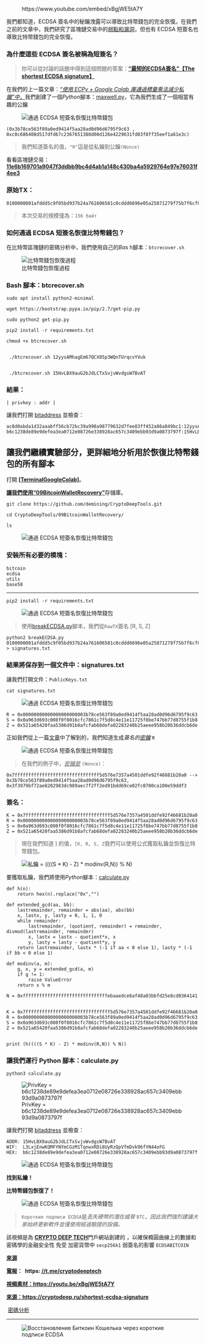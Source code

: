 <!-- wp:embed {"url":"https://www.youtube.com/embed/xBgjWE5tA7Y","type":"rich","providerNameSlug":"вставить-обработчик","responsive":true,"className":"wp-embed-aspect-16-9 wp-has-aspect-ratio"} -->
<figure class="wp-block-embed is-type-rich is-provider-вставить-обработчик wp-block-embed-вставить-обработчик wp-embed-aspect-16-9 wp-has-aspect-ratio"><div class="wp-block-embed__wrapper">
https://www.youtube.com/embed/xBgjWE5tA7Y
</div></figure>
<!-- /wp:embed -->

<!-- wp:paragraph -->
<p>我們都知道，ECDSA 簽名中的秘鑰洩露可以導致比特幣錢包的完全恢復。在我們之前的文章中，我們研究了區塊鏈交易中的<a href="https://cryptodeep.ru/lattice-attack/" target="_blank" rel="noreferrer noopener">弱點和漏洞</a>，但也有 ECDSA 短簽名也導致比特幣錢包的完全恢復。</p>
<!-- /wp:paragraph -->

<!-- wp:heading {"level":3} -->
<h3>為什麼這些 ECDSA 簽名被稱為短簽名？</h3>
<!-- /wp:heading -->

<!-- wp:quote -->
<blockquote class="wp-block-quote"><!-- wp:paragraph -->
<p>你可以從討論的話題中得到這個問題的答案：<a href="https://bitcoin.stackexchange.com/questions/38513/the-shortest-ecdsa-signature" target="_blank" rel="noreferrer noopener"><strong>“最短的ECDSA簽名”【The shortest ECDSA signature】</strong></a></p>
<!-- /wp:paragraph --></blockquote>
<!-- /wp:quote -->

<!-- wp:paragraph -->
<p>在我們的上一篇文章：<a href="https://cryptodeep.ru/reduce-private-key/" target="_blank" rel="noreferrer noopener"><em>“使用 ECPy + Google Colab 庫通過標量乘法減少私鑰”中，</em></a>我們創建了一個<em>Python</em>腳本：<a href="https://github.com/demining/CryptoDeepTools/blob/main/08ReducePrivateKey/maxwell.py" target="_blank" rel="noreferrer noopener">maxwell.py</a>，它為我們生成了一個相當有趣的公鑰</p>
<!-- /wp:paragraph -->

<!-- wp:image -->
<figure class="wp-block-image"><img src="https://habrastorage.org/getpro/habr/upload_files/69a/7a0/b32/69a7a0b324ac3b1f3e0dc27f0f4130bf.png" alt="通過 ECDSA 短簽名恢復比特幣錢包"/></figure>
<!-- /wp:image -->

<!-- wp:code -->
<pre class="wp-block-code"><code>(0x3b78ce563f89a0ed9414f5aa28ad0d96d6795f9c63 , 0xc0c686408d517dfd67c2367651380d00d126e4229631fd03f8ff35eef1a61e3c)</code></pre>
<!-- /wp:code -->

<!-- wp:quote -->
<blockquote class="wp-block-quote"><!-- wp:paragraph -->
<p>我們知道簽名的值，<code>"R"</code>這是從私鑰到公鑰<code>(Nonce)</code></p>
<!-- /wp:paragraph --></blockquote>
<!-- /wp:quote -->

<!-- wp:paragraph -->
<p>看看區塊鏈交易：<a href="https://btc.exan.tech/tx/11e6b169701a9047f3ddbb9bc4d4ab1a148c430ba4a5929764e97e76031f4ee3" target="_blank" rel="noreferrer noopener"><strong>11e6b169701a9047f3ddbb9bc4d4ab1a148c430ba4a5929764e97e76031f4ee3</strong></a></p>
<!-- /wp:paragraph -->

<!-- wp:heading {"level":3} -->
<h3>原始TX：</h3>
<!-- /wp:heading -->

<!-- wp:code -->
<pre class="wp-block-code"><code>0100000001afddd5c9f05bd937b24a761606581c0cddd6696e05a25871279f75b7f6cf891f250000005f3c303902153b78ce563f89a0ed9414f5aa28ad0d96d6795f9c6302200a963d693c008f0f8016cfc7861c7f5d8c4e11e11725f8be747bb77d8755f1b8012103151033d660dc0ef657f379065cab49932ce4fb626d92e50d4194e026328af853ffffffff010000000000000000016a00000000
</code></pre>
<!-- /wp:code -->

<!-- wp:quote -->
<blockquote class="wp-block-quote"><!-- wp:paragraph -->
<p>本次交易的規模僅為：<code>156 байт</code></p>
<!-- /wp:paragraph --></blockquote>
<!-- /wp:quote -->

<!-- wp:heading {"level":3} -->
<h3>如何通過 ECDSA 短簽名恢復比特幣錢包？</h3>
<!-- /wp:heading -->

<!-- wp:paragraph -->
<p>在比特幣區塊鏈的密碼分析中，我們使用自己的<em>Bas</em>&nbsp;h腳本：<code>btcrecover.sh</code></p>
<!-- /wp:paragraph -->

<!-- wp:image -->
<figure class="wp-block-image"><img src="https://habrastorage.org/getpro/habr/upload_files/299/fa2/616/299fa2616cbdb8e6df9304862f441ba2.gif" alt="比特幣錢包恢復過程" title="比特幣錢包恢復過程"/><figcaption class="wp-element-caption">比特幣錢包恢復過程</figcaption></figure>
<!-- /wp:image -->

<!-- wp:heading {"level":3} -->
<h3>Bash 腳本：btcrecover.sh</h3>
<!-- /wp:heading -->

<!-- wp:code -->
<pre class="wp-block-code"><code>sudo apt install python2-minimal

wget https://bootstrap.pypa.io/pip/2.7/get-pip.py

sudo python2 get-pip.py

pip2 install -r requirements.txt

chmod +x btcrecover.sh


 ./btcrecover.sh 12yysAMhagEm67QCX85p3WQnTUrqcvYVuk


 ./btcrecover.sh 15HvLBX9auG2bJdLCTxSvjvWvdgsW7BvAT
</code></pre>
<!-- /wp:code -->

<!-- wp:heading {"level":3} -->
<h3>結果：</h3>
<!-- /wp:heading -->

<!-- wp:paragraph -->
<p><code>| privkey : addr |</code></p>
<!-- /wp:paragraph -->

<!-- wp:paragraph -->
<p>讓我們打開&nbsp;<a href="https://cryptodeep.ru/bitaddress.html" target="_blank" rel="noreferrer noopener">bitaddress</a>&nbsp;並檢查：</p>
<!-- /wp:paragraph -->

<!-- wp:code -->
<pre class="wp-block-code"><code>ac8d0abda1d32aaabff56cb72bc39a998a98779632d7fee83ff452a86a849bc1:12yysAMhagEm67QCX85p3WQnTUrqcvYVuk
b6c1238de89e9defea3ea0712e08726e338928ac657c3409ebb93d9a0873797f:15HvLBX9auG2bJdLCTxSvjvWvdgsW7BvAT</code></pre>
<!-- /wp:code -->

<!-- wp:heading -->
<h2>讓我們繼續實驗部分，更詳細地分析用於恢復比特幣錢包的所有腳本</h2>
<!-- /wp:heading -->

<!-- wp:paragraph -->
<p>打開&nbsp;<a href="https://github.com/demining/TerminalGoogleColab" target="_blank" rel="noreferrer noopener"><strong>[TerminalGoogleColab]</strong></a>。</p>
<!-- /wp:paragraph -->

<!-- wp:paragraph -->
<p><a href="https://github.com/demining/CryptoDeepTools/tree/main/09BitcoinWalletRecovery" target="_blank" rel="noreferrer noopener"><strong>讓我們使用“09BitcoinWalletRecovery”</strong></a>存儲庫。</p>
<!-- /wp:paragraph -->

<!-- wp:code -->
<pre class="wp-block-code"><code>git clone https://github.com/demining/CryptoDeepTools.git

cd CryptoDeepTools/09BitcoinWalletRecovery/

ls</code></pre>
<!-- /wp:code -->

<!-- wp:image -->
<figure class="wp-block-image"><img src="https://habrastorage.org/getpro/habr/upload_files/4e3/7b8/f6c/4e37b8f6cefc8f8d0553f541a5eb8b98.png" alt="通過 ECDSA 短簽名恢復比特幣錢包"/></figure>
<!-- /wp:image -->

<!-- wp:heading {"level":3} -->
<h3>安裝所有必要的模塊：</h3>
<!-- /wp:heading -->

<!-- wp:code -->
<pre class="wp-block-code"><code>bitcoin
ecdsa
utils
base58</code></pre>
<!-- /wp:code -->

<!-- wp:separator -->
<hr class="wp-block-separator has-alpha-channel-opacity"/>
<!-- /wp:separator -->

<!-- wp:code -->
<pre class="wp-block-code"><code>pip2 install -r requirements.txt</code></pre>
<!-- /wp:code -->

<!-- wp:image -->
<figure class="wp-block-image"><img src="https://habrastorage.org/getpro/habr/upload_files/d5f/25e/5b1/d5f25e5b1b966ff43a48aaf0955ecfcd.png" alt="通過 ECDSA 短簽名恢復比特幣錢包"/></figure>
<!-- /wp:image -->

<!-- wp:quote -->
<blockquote class="wp-block-quote"><!-- wp:paragraph -->
<p>使用<a href="https://github.com/demining/CryptoDeepTools/blob/main/09BitcoinWalletRecovery/breakECDSA.py" target="_blank" rel="noreferrer noopener">breakECDSA.py</a>腳本，我們從<code>RawTX</code>簽名 [R, S, Z]</p>
<!-- /wp:paragraph --></blockquote>
<!-- /wp:quote -->

<!-- wp:code -->
<pre class="wp-block-code"><code>python2 breakECDSA.py 0100000001afddd5c9f05bd937b24a761606581c0cddd6696e05a25871279f75b7f6cf891f250000005f3c303902153b78ce563f89a0ed9414f5aa28ad0d96d6795f9c6302200a963d693c008f0f8016cfc7861c7f5d8c4e11e11725f8be747bb77d8755f1b8012103151033d660dc0ef657f379065cab49932ce4fb626d92e50d4194e026328af853ffffffff010000000000000000016a00000000 &gt; signatures.txt
</code></pre>
<!-- /wp:code -->

<!-- wp:heading {"level":3} -->
<h3>結果將保存到一個文件中：signatures.txt</h3>
<!-- /wp:heading -->

<!-- wp:paragraph -->
<p>讓我們打開文件：<code>PublicKeys.txt</code></p>
<!-- /wp:paragraph -->

<!-- wp:code -->
<pre class="wp-block-code"><code>cat signatures.txt</code></pre>
<!-- /wp:code -->

<!-- wp:image -->
<figure class="wp-block-image"><img src="https://habrastorage.org/getpro/habr/upload_files/cd3/2b9/9e3/cd32b99e37cc600ddd3c35965e2a0288.png" alt="通過 ECDSA 短簽名恢復比特幣錢包"/></figure>
<!-- /wp:image -->

<!-- wp:code -->
<pre class="wp-block-code"><code>R = 0x00000000000000000000003b78ce563f89a0ed9414f5aa28ad0d96d6795f9c63
S = 0x0a963d693c008f0f8016cfc7861c7f5d8c4e11e11725f8be747bb77d8755f1b8
Z = 0x521a65420faa5386d91b8afcfab68defa02283240b25aeee958b20b36ddcb6de</code></pre>
<!-- /wp:code -->

<!-- wp:paragraph -->
<p>正如我們從上一篇<a href="https://habr.com/ru/post/682220/">文章</a>中了解到的，我們知道生成<em>簽名的</em><em><u>密鑰</u></em><em></em>&nbsp;<code>R</code></p>
<!-- /wp:paragraph -->

<!-- wp:image -->
<figure class="wp-block-image"><img src="https://habrastorage.org/getpro/habr/upload_files/9df/b17/63d/9dfb1763d978473245abb6cab03e0e48.png" alt="通過 ECDSA 短簽名恢復比特幣錢包"/></figure>
<!-- /wp:image -->

<!-- wp:quote -->
<blockquote class="wp-block-quote"><!-- wp:paragraph -->
<p>在我們的例子中，<em><u>密鑰是</u></em>&nbsp;<code>(Nonce)</code>：</p>
<!-- /wp:paragraph --></blockquote>
<!-- /wp:quote -->

<!-- wp:code -->
<pre class="wp-block-code"><code>0x7fffffffffffffffffffffffffffffff5d576e7357a4501ddfe92f46681b20a0 --&gt; 0x3b78ce563f89a0ed9414f5aa28ad0d96d6795f9c63, 0x3f3979bf72ae8202983dc989aec7f2ff2ed91bdd69ce02fc0700ca100e59ddf3
</code></pre>
<!-- /wp:code -->

<!-- wp:heading {"level":3} -->
<h3>簽名：</h3>
<!-- /wp:heading -->

<!-- wp:code -->
<pre class="wp-block-code"><code>K = 0x7fffffffffffffffffffffffffffffff5d576e7357a4501ddfe92f46681b20a0
R = 0x00000000000000000000003b78ce563f89a0ed9414f5aa28ad0d96d6795f9c63
S = 0x0a963d693c008f0f8016cfc7861c7f5d8c4e11e11725f8be747bb77d8755f1b8
Z = 0x521a65420faa5386d91b8afcfab68defa02283240b25aeee958b20b36ddcb6de</code></pre>
<!-- /wp:code -->

<!-- wp:quote -->
<blockquote class="wp-block-quote"><!-- wp:paragraph -->
<p>現在我們知道 ] 的值，<code>[K, R, S, Z</code>我們可以使用公式獲取私鑰並恢復比特幣錢包。</p>
<!-- /wp:paragraph --></blockquote>
<!-- /wp:quote -->

<!-- wp:image -->
<figure class="wp-block-image"><img src="https://habrastorage.org/getpro/habr/upload_files/2db/a14/ab5/2dba14ab5cb76228181c68a9403038a7.svg" alt="私鑰 = ((((S * K) - Z) *​​ modinv(R,N)) % N)"/></figure>
<!-- /wp:image -->

<!-- wp:paragraph -->
<p>要獲取私鑰，我們將使用<em>Python</em>腳本：<a href="https://github.com/demining/CryptoDeepTools/blob/main/09BitcoinWalletRecovery/calculate.py" target="_blank" rel="noreferrer noopener">calculate.py</a></p>
<!-- /wp:paragraph -->

<!-- wp:code -->
<pre class="wp-block-code"><code>def h(n):
    return hex(n).replace("0x","")

def extended_gcd(aa, bb):
    lastremainder, remainder = abs(aa), abs(bb)
    x, lastx, y, lasty = 0, 1, 1, 0
    while remainder:
        lastremainder, (quotient, remainder) = remainder, divmod(lastremainder, remainder)
        x, lastx = lastx - quotient*x, x
        y, lasty = lasty - quotient*y, y
    return lastremainder, lastx * (-1 if aa &lt; 0 else 1), lasty * (-1 if bb &lt; 0 else 1)

def modinv(a, m):
    g, x, y = extended_gcd(a, m)
    if g != 1:
        raise ValueError
    return x % m
    
N = 0xfffffffffffffffffffffffffffffffebaaedce6af48a03bbfd25e8cd0364141


K = 0x7fffffffffffffffffffffffffffffff5d576e7357a4501ddfe92f46681b20a0
R = 0x00000000000000000000003b78ce563f89a0ed9414f5aa28ad0d96d6795f9c63
S = 0x0a963d693c008f0f8016cfc7861c7f5d8c4e11e11725f8be747bb77d8755f1b8
Z = 0x521a65420faa5386d91b8afcfab68defa02283240b25aeee958b20b36ddcb6de


print (h((((S * K) - Z) * modinv(R,N)) % N))</code></pre>
<!-- /wp:code -->

<!-- wp:heading {"level":3} -->
<h3>讓我們運行 Python 腳本：calculate.py</h3>
<!-- /wp:heading -->

<!-- wp:code -->
<pre class="wp-block-code"><code>python3 calculate.py</code></pre>
<!-- /wp:code -->

<!-- wp:image -->
<figure class="wp-block-image"><img src="https://habrastorage.org/getpro/habr/upload_files/502/645/324/502645324ec5666803f791ea3cc3a109.png" alt="PrivKey = b6c1238de89e9defea3ea0712e08726e338928ac657c3409ebb93d9a0873797f" title="PrivKey = b6c1238de89e9defea3ea0712e08726e338928ac657c3409ebb93d9a0873797f"/><figcaption class="wp-element-caption">PrivKey = b6c1238de89e9defea3ea0712e08726e338928ac657c3409ebb93d9a0873797f</figcaption></figure>
<!-- /wp:image -->

<!-- wp:paragraph -->
<p>讓我們打開&nbsp;<a href="https://cryptodeep.ru/bitaddress.html" target="_blank" rel="noreferrer noopener">bitaddress</a>&nbsp;並檢查：</p>
<!-- /wp:paragraph -->

<!-- wp:code -->
<pre class="wp-block-code"><code>ADDR: 15HvLBX9auG2bJdLCTxSvjvWvdgsW7BvAT
WIF:  L3LxjEnwKQMFYNYmCGzM1TqnwxRDi8UyRzQpVfmDvk96fYN44oFG
HEX:  b6c1238de89e9defea3ea0712e08726e338928ac657c3409ebb93d9a0873797f</code></pre>
<!-- /wp:code -->

<!-- wp:image -->
<figure class="wp-block-image"><img src="https://habrastorage.org/getpro/habr/upload_files/82b/5e1/157/82b5e115789ac3949bbe28bb975a2826.png" alt="通過 ECDSA 短簽名恢復比特幣錢包"/></figure>
<!-- /wp:image -->

<!-- wp:paragraph -->
<p><strong>找到私鑰！</strong></p>
<!-- /wp:paragraph -->

<!-- wp:paragraph -->
<p><strong>比特幣錢包恢復了！</strong></p>
<!-- /wp:paragraph -->

<!-- wp:image -->
<figure class="wp-block-image"><img src="https://habrastorage.org/getpro/habr/upload_files/50f/e20/dbc/50fe20dbc6d9d6f4a4dbf43c6eaba268.png" alt="通過 ECDSA 短簽名恢復比特幣錢包"/></figure>
<!-- /wp:image -->

<!-- wp:quote -->
<blockquote class="wp-block-quote"><!-- wp:paragraph -->
<p><code>Короткие подписи ECDSA</code>是<em>丟失硬幣的潛在威脅</em>&nbsp;<code>BTC</code>，<em>因此我們強烈建議大家始終更新軟件並僅使用經過驗證的設備。</em></p>
<!-- /wp:paragraph --></blockquote>
<!-- /wp:quote -->

<!-- wp:paragraph -->
<p>該視頻是為&nbsp;<a href="https://cryptodeep.ru/" target="_blank" rel="noreferrer noopener"><strong>CRYPTO DEEP TECH</strong></a>門戶網站創建的&nbsp;，以確保橢圓曲線上的數據和密碼學的金融安全性&nbsp;免受&nbsp;加密貨幣中&nbsp;<code>secp256k1</code>&nbsp;弱簽名的影響&nbsp;<code>ECDSA</code><code>BITCOIN</code></p>
<!-- /wp:paragraph -->

<!-- wp:paragraph -->
<p><a href="https://github.com/demining/CryptoDeepTools/tree/main/09BitcoinWalletRecovery" target="_blank" rel="noreferrer noopener"><strong>來源</strong></a></p>
<!-- /wp:paragraph -->

<!-- wp:paragraph -->
<p><a href="https://t.me/cryptodeeptech"><strong>電報</strong></a><strong>：&nbsp; https:&nbsp;</strong><a href="https://t.me/cryptodeeptech" target="_blank" rel="noreferrer noopener"><strong><u>//t.me/cryptodeeptech</u></strong></a></p>
<!-- /wp:paragraph -->

<!-- wp:paragraph -->
<p><strong><a href="https://youtu.be/xBgjWE5tA7Y" target="_blank" rel="noreferrer noopener">視頻素材：https://youtu.be/xBgjWE5tA7Y</a></strong></p>
<!-- /wp:paragraph -->

<!-- wp:paragraph -->
<p><a href="https://cryptodeep.ru/shortest-ecdsa-signature" target="_blank" rel="noreferrer noopener"><strong>來源：https://cryptodeep.ru/shortest-ecdsa-signature</strong></a></p>
<!-- /wp:paragraph -->

<!-- wp:paragraph -->
<p>&nbsp;<a href="https://cryptodeep.ru/category/%d0%ba%d1%80%d0%b8%d0%bf%d1%82%d0%be%d0%b0%d0%bd%d0%b0%d0%bb%d0%b8%d0%b7/">密碼分析</a></p>
<!-- /wp:paragraph -->

<!-- wp:separator -->
<hr class="wp-block-separator has-alpha-channel-opacity"/>
<!-- /wp:separator -->

<!-- wp:image {"id":2408} -->
<figure class="wp-block-image"><img src="https://cryptodeep.ru/wp-content/uploads/2023/03/013-1024x576.png" alt="Восстановление Биткоин Кошелька через короткие подписи ECDSA" class="wp-image-2408"/></figure>
<!-- /wp:image -->

